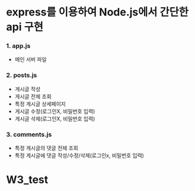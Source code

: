 # express를 이용하여 Node.js에서 간단한 api 구현

### 1. app.js
- 메인 서버 파일

### 2. posts.js
- 게시글 작성 
- 게시글 전체 조회
- 특정 게시글 상세페이지 
- 게시글 수정(로그인X, 비밀번호 입력)
- 게시글 삭제(로그인X, 비밀번호 입력)

### 3. comments.js
- 특정 게시글의 댓글 전체 조회
- 특정 게시글에 댓글 작성/수정/삭제(로그인x, 비밀번호 입력)

# W3_test
